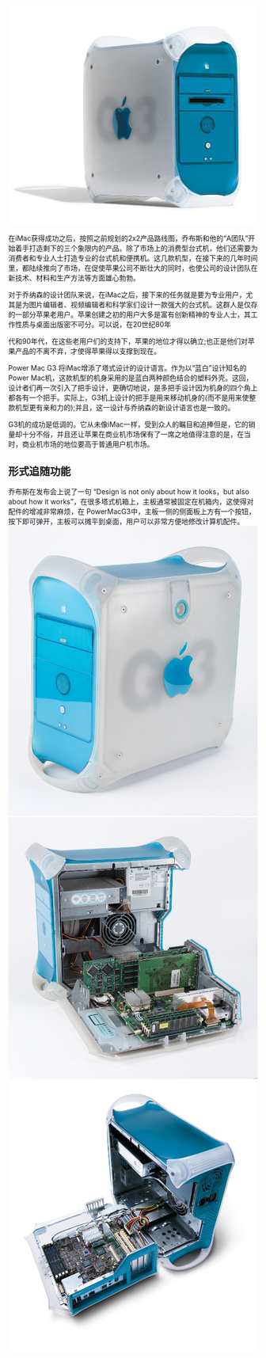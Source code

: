 ![g3qtr150.jpg](/PowerMac1999/g3qtr150.jpg)

在iMac获得成功之后，按照之前规划的2x2产品路线图，乔布斯和他的“A团队”开始着手打造剩下的三个象限内的产品。除了市场上的消费型台式机，他们还需要为消费者和专业人士打造专业的台式机和便携机。这几款机型，在接下来的几年时间里，都陆续推向了市场，在促使苹果公司不断壮大的同时，也使公司的设计团队在新技术、材料和生产方法等方面雄心勃勃。

对于乔纳森的设计团队来说，在iMac之后，接下来的任务就是要为专业用户，尤其是为图片编辑者、视频编辑者和科学家们设计一款强大的台式机。这群人是仅存的一部分苹果老用户。苹果创建之初的用户大多是富有创新精神的专业人士，其工作性质与桌面出版密不可分。可以说，在20世纪80年

代和90年代，在这些老用户们的支持下，苹果的地位才得以确立;也正是他们对苹果产品的不离不弃，才使得苹果得以支撑到现在。

Power Mac G3 将iMac增添了塔式设计的设计语言。作为以“蓝白”设计知名的Power Mac机，这款机型的机身采用的是蓝白两种颜色结合的塑料外壳。这回，设计者们再一次引入了把手设计，更确切地说，是多把手设计因为机身的四个角上都各有一个把手。实际上，G3机上设计的把手是用来移动机身的(而不是用来使整款机型更有亲和力的);并且，这一设计与乔纳森的新设计语言也是一致的。

G3机的成功是低调的。它从未像iMac一样，受到众人的瞩目和追捧但是，它的销量却十分不俗，并且还让苹果在商业机市场保有了一席之地值得注意的是，在当时，商业机市场的地位要高于普通用户机市场。

## 形式追随功能

乔布斯在发布会上说了一句 “Design is not only about how it looks，but also about how it works”，在很多塔式机箱上，主板通常被固定在机箱内，这使得对配件的增减非常麻烦，在 PowerMacG3中，主板一侧的侧面板上方有一个按钮，按下即可弹开，主板可以摊平到桌面，用户可以非常方便地修改计算机配件。
![unofficial_3483867_1.jpg](/PowerMac1999/unofficial_3483867_1.jpg)
![unofficial_3483867_2.jpg](/PowerMac1999/unofficial_3483867_2.jpg)
![g3open150.jpg](/PowerMac1999/g3open150.jpg)